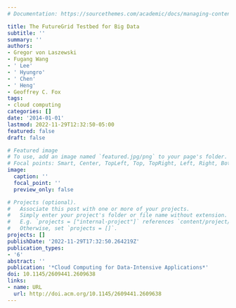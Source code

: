 ```yaml
---
# Documentation: https://sourcethemes.com/academic/docs/managing-content/

title: The FutureGrid Testbed for Big Data
subtitle: ''
summary: ''
authors:
- Gregor von Laszewski
- Fugang Wang
- ' Lee'
- ' Hyungro'
- ' Chen'
- ' Heng'
- Geoffrey C. Fox
tags:
- cloud computing
categories: []
date: '2014-01-01'
lastmod: 2022-11-29T12:32:50-05:00
featured: false
draft: false

# Featured image
# To use, add an image named `featured.jpg/png` to your page's folder.
# Focal points: Smart, Center, TopLeft, Top, TopRight, Left, Right, BottomLeft, Bottom, BottomRight.
image:
  caption: ''
  focal_point: ''
  preview_only: false

# Projects (optional).
#   Associate this post with one or more of your projects.
#   Simply enter your project's folder or file name without extension.
#   E.g. `projects = ["internal-project"]` references `content/project/deep-learning/index.md`.
#   Otherwise, set `projects = []`.
projects: []
publishDate: '2022-11-29T17:32:50.264219Z'
publication_types:
- '6'
abstract: ''
publication: '*Cloud Computing for Data-Intensive Applications*'
doi: 10.1145/2609441.2609638
links:
- name: URL
  url: http://doi.acm.org/10.1145/2609441.2609638
---
```

